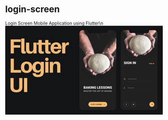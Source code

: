 # login-screen
Login Screen Mobile Application using Flutter\n
![](logic_screen_source_code/assets/Prototype.png)
